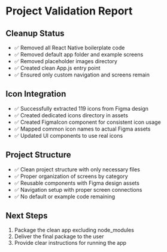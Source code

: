 # Project Validation Report

## Cleanup Status
- ✅ Removed all React Native boilerplate code
- ✅ Removed default app folder and example screens
- ✅ Removed placeholder images directory
- ✅ Created clean App.js entry point
- ✅ Ensured only custom navigation and screens remain

## Icon Integration
- ✅ Successfully extracted 119 icons from Figma design
- ✅ Created dedicated icons directory in assets
- ✅ Created FigmaIcon component for consistent icon usage
- ✅ Mapped common icon names to actual Figma assets
- ✅ Updated UI components to use real icons

## Project Structure
- ✅ Clean project structure with only necessary files
- ✅ Proper organization of screens by category
- ✅ Reusable components with Figma design assets
- ✅ Navigation setup with proper screen connections
- ✅ No default or example code remaining

## Next Steps
1. Package the clean app excluding node_modules
2. Deliver the final package to the user
3. Provide clear instructions for running the app
